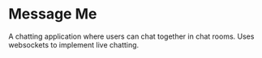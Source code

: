 # Message Me

A chatting application where users can chat together in chat rooms.
Uses websockets to implement live chatting.

